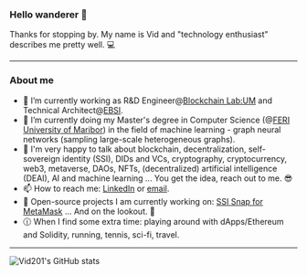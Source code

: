 ### Hello wanderer 👋

Thanks for stopping by. My name is Vid and "technology enthusiast" describes me pretty well. :computer:

---

### About me

- 🔭 I’m currently working as R&D Engineer@[Blockchain Lab:UM](https://github.com/blockchain-lab-um) and Technical Architect@[EBSI](https://ec.europa.eu/digital-building-blocks/wikis/display/EBSI/Home).
- 🌱 I’m currently doing my Master's degree in Computer Science (@[FERI University of Maribor](https://feri.um.si/en/)) in the field of machine learning - graph neural networks (sampling large-scale heterogeneous graphs).
- 💬 I'm very happy to talk about blockchain, decentralization, self-sovereign identity (SSI), DIDs and VCs, cryptography, cryptocurrency, web3, metaverse, DAOs, NFTs, (decentralized) artificial intelligence (DEAI), AI and machine learning ... You get the idea, reach out to me. :sunglasses:
- 📫 How to reach me: [LinkedIn](www.linkedin.com/in/vid-kersic) or [email](mailto:vid.kersic@yahoo.com).
- :hammer: Open-source projects I am currently working on: [SSI Snap for MetaMask](https://github.com/blockchain-lab-um/ssi-snap) ... And on the lookout. :eyes:
- :clock1230: When I find some extra time: playing around with dApps/Ethereum and Solidity, running, tennis, sci-fi, travel.

---

![Vid201's GitHub stats](https://github-readme-stats.vercel.app/api?username=Vid201&show_icons=true&theme=tokyonight)
